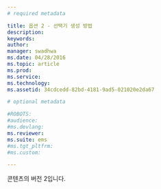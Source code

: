 ```yaml
---
# required metadata

title: 옵션 2 - 선택기 생성 방법
description:
keywords:
author: 
manager: swadhwa
ms.date: 04/28/2016
ms.topic: article
ms.prod:
ms.service:
ms.technology:
ms.assetid: 34cdcedd-82bd-4181-9ad5-021020e2da67

# optional metadata

#ROBOTS:
#audience:
#ms.devlang:
ms.reviewer: 
ms.suite: ems
#ms.tgt_pltfrm:
#ms.custom:

---
```


콘텐츠의 버전 2입니다.

<!--HONumber=Apr16_HO2-->


